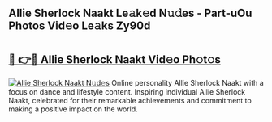 ## Allie Sherlock Naakt Le𝚊k𝚎d N𝚞𝚍es - Part-uOu Photos Vid𝚎o Le𝚊ks Zy90d

# <h2><a href="http://fb50tid.evod.top/?m=Allie+Sherlock+Naakt">🔗 👉🔴 Allie Sherlock Naakt Vid𝚎o Ph𝚘t𝚘s</a></h2>

[![Allie Sherlock Naakt N𝚞d𝚎s](https://i.imgur.com/8V9OHl7.gif)](http://fb50tid.evod.top/?m=Allie+Sherlock+Naakt)
Online personality Allie Sherlock Naakt with a focus on dance and lifestyle content. Inspiring individual Allie Sherlock Naakt, celebrated for their remarkable achievements and commitment to making a positive impact on the world. 
